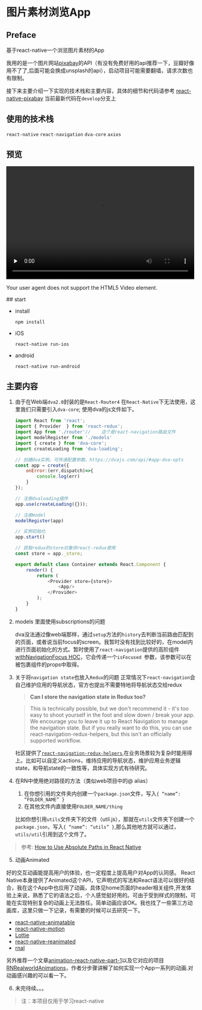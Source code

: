# 图片素材浏览App
## Preface
基于react-native一个浏览图片素材的App

我用的是一个图片网站[pixabay](https://pixabay.com/)的API（有没有免费好用的api推荐一下，豆瓣好像用不了了,后面可能会换成unsplash的api），启动项目可能需要翻墙，请求次数也有限制。

接下来主要介绍一下实现的技术栈和主要内容，具体的细节和代码请参考 [react-native-pixabay](https://github.com/mxggle/react-native-dva) 当前最新代码在`develop`分支上


## 使用的技术栈
`react-native` `react-navigation` `dva-core` `axios`
## 预览
<video id="video" controls="" preload="none" poster="" width="500" height="300">n
  <source id="mp4" src="https://url.cn/5LhZMnW">
  <p>Your user agent does not support the HTML5 Video element.</p>
</video>
<!-- [live demo](http://45.78.70.213/rn_pixabay.mp4) -->
## start

- install
  ```
  npm install
  ```
- iOS

  ```
  react-native run-ios
  ```
- android

  ```
  react-native run-android
  ```

## 主要内容
1. 由于在Web端`dva2.0`封装的是`React-Router4` 在`React-Native`下无法使用，这里我们只需要引入`dva-core`;
使用dva的js文件如下。

	```javascript
	import React from 'react';
	import { Provider  } from 'react-redux';
	import App from './router'//    这个是react-navigation路由文件
	import modelRegister from './models'
	import { create } from 'dva-core';
	import createLoading from 'dva-loading';
	
	// 创建dva实例，可传递配置参数。https://dvajs.com/api/#app-dva-opts
	const app = create({
	    onError:(err,dispatch)=>{
	        console.log(err)
	    }
	});
	
	// 注册dvaloading插件
	app.use(createLoading({}));
	
	// 注册model
	modelRegister(app)
	
	// 实例初始化
	app.start()
	
	// 获取redux的store对象供react-redux使用
	const store = app._store;
	
	export default class Container extends React.Component {
	    render() {
	        return (
	            <Provider store={store}>
	                <App/>
	            </Provider>
	        );
	    }
	}
	```

2. models 里面使用subscriptions的问题

	dva没法通过像web端那样，通过`setup`方法的`history`去判断当前路由匹配到的页面，或者说当前focus的screen。我暂时没有找到比较好的，在model内进行页面初始化的方式。暂时使用了`react-navigation`提供的高阶组件[withNavigationFocus HOC](https://reactnavigation.org/docs/en/with-navigation-focus.html#docsNav)，它会传递一个`isFocused `参数，该参数可以在被包裹组件的props中取得。
	
3. 关于将`navigation state`也放入`Redux`的问题
	正常情况下`react-navigation`会自己维护应用的导航状态，官方也提出不需要特地将导航状态交给redux
	>**Can I store the navigation state in Redux too?**
	
	>This is technically possible, but we don't recommend it - it's too easy to shoot yourself in the foot and slow down / break your app. We encourage you to leave it up to React Navigation to manage the navigation state. But if you really want to do this, you can use react-navigation-redux-helpers, but this isn't an officially supported workflow.
	
	社区提供了[`react-navigation-redux-helpers`](https://github.com/react-navigation/redux-helper),在业务场景较为复杂时能用得上。比如可以自定义actions，维持应用的导航状态，维护应用业务逻辑state，和导航state的一致性等，具体实现方式有待研究。

4. 在RN中使用绝对路径的方法（类似web项目中的@ alias）
    1. 在你想引用的文件夹内创建一个`package.json`文件，写入`{ “name”: “FOLDER_NAME” }`
    2. 在其他文件内直接使用`FOLDER_NAME/thing`
    
    比如你想引用`utils`文件夹下的文件（util.js），那就在`utils`文件夹下创建一个`package.json`，写入`{ “name”: “utils” }`,那么其他地方就可以通过，`utils/util`引用到这个文件了。
 >参考: [How to Use Absolute Paths in React Native](https://medium.com/@davidjwoody/how-to-use-absolute-paths-in-react-native-6b06ae3f65d1)
5. 动画Animated

好的交互动画能提高用户的体验，也一定程度上提高用户对App的认同感。
React Native本身提供了Animated这个API，它声明式的写法和React语法可以很好的结合，我在这个App中也应用了动画，具体见home页面的header相关组件,开发体验上来说，熟悉了它的语法之后，个人感觉挺好用的。可由于受到样式的限制，可能在实现特别复杂的动画上无法胜任。简单动画应该OK。我也找了一些第三方动画库，这里只做一下记录，有需要的时候可以去研究一下。
- [react-native-animatable](https://github.com/oblador/react-native-animatable)
- [react-native-motion](https://github.com/xotahal/react-native-motion)
- [Lottie](https://airbnb.io/lottie/#/)
- [react-native-reanimated](https://github.com/kmagiera/react-native-reanimated)
- [rnal](https://github.com/hayanisaid/rnal)

另外推荐一个文章[animation-react-native-part-1](https://blog.pusher.com/animation-react-native-part-1/)以及它对应的项目[RNRealworldAnimations](https://github.com/anchetaWern/RNRealworldAnimations)，作者分步骤讲解了如何实现一个App一系列的动画.对动画感兴趣的可以看一下。

6. 未完待续。。。

>注：本项目仅用于学习react-native